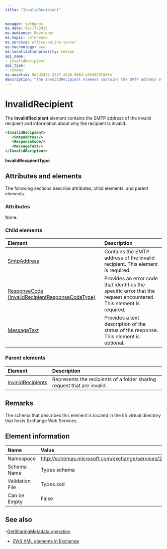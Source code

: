 ```yaml
---
title: "InvalidRecipient"
 
 
manager: sethgros
ms.date: 09/17/2015
ms.audience: Developer
ms.topic: reference
ms.service: office-online-server
ms.technology: ews
ms.localizationpriority: medium
api_name:
- InvalidRecipient
api_type:
- schema
ms.assetid: 9e2d3433-22d7-444b-9883-e5649297d8fe
description: "The InvalidRecipient element contains the SMTP address of the invalid recipient and information about why the recipient is invalid."
---
```


# InvalidRecipient

The **InvalidRecipient** element contains the SMTP address of the invalid recipient and information about why the recipient is invalid. 
  
```XML
<InvalidRecipient>
   <SmtpAddress/>
   <ResponseCode/>
   <MessageText/>
</InvalidRecipient>

```

 **InvalidRecipientType**
## Attributes and elements

The following sections describe attributes, child elements, and parent elements.
  
### Attributes

None.
  
### Child elements

|**Element**|**Description**|
|:-----|:-----|
|[SmtpAddress](smtpaddress.md) <br/> |Contains the SMTP address of the invalid recipient. This element is required.  <br/> |
|[ResponseCode (InvalidRecipientResponseCodeType)](responsecode-invalidrecipientresponsecodetype.md) <br/> |Provides an error code that identifies the specific error that the request encountered. This element is required.  <br/> |
|[MessageText](messagetext.md) <br/> |Provides a text description of the status of the response. This element is optional.  <br/> |
   
### Parent elements

|**Element**|**Description**|
|:-----|:-----|
|[InvalidRecipients](invalidrecipients.md) <br/> |Represents the recipients of a folder sharing request that are invalid.  <br/> |
   
## Remarks

The schema that describes this element is located in the IIS virtual directory that hosts Exchange Web Services.
  
## Element information

|**Name**|**Value**|
|:-----|:-----|
|Namespace  <br/> |http://schemas.microsoft.com/exchange/services/2006/types  <br/> |
|Schema Name  <br/> |Types schema  <br/> |
|Validation File  <br/> |Types.xsd  <br/> |
|Can be Empty  <br/> |False  <br/> |
   
## See also

-[GetSharingMetadata operation](getsharingmetadata-operation.md)

- [EWS XML elements in Exchange](ews-xml-elements-in-exchange.md)